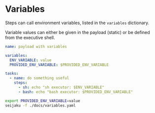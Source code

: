 # Variables

Steps can call environment variables, listed in the `variables` dictionary.

Variable values can either be given in the payload (static) or be defined from the executive shell.

```yaml
name: payload with variables

variables:
  ENV_VARIABLE: value
  PROVIDED_ENV_VARIABLE: $PROVIDED_ENV_VARIABLE

tasks:
  - name: do something useful
    steps:
      - sh: echo "sh executor: $ENV_VARIABLE"
      - bash: echo "bash executor: $PROVIDED_ENV_VARIABLE"
```

```bash
export PROVIDED_ENV_VARIABLE=value 
seijaku -f ./docs/variables.yaml
```
